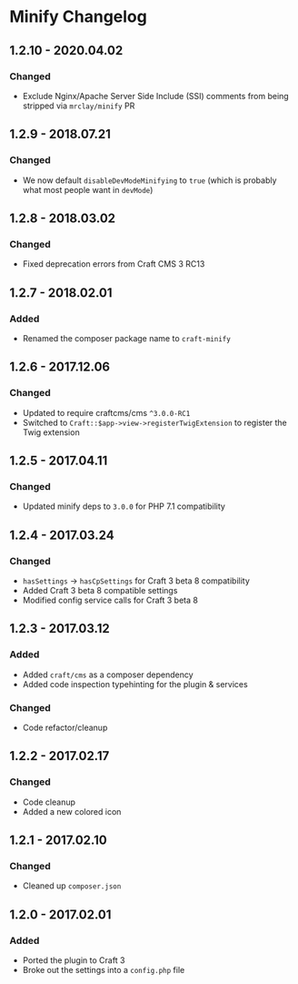# Minify Changelog

## 1.2.10 - 2020.04.02
### Changed
* Exclude Nginx/Apache Server Side Include (SSI) comments from being stripped via `mrclay/minify` PR

## 1.2.9 - 2018.07.21
### Changed
* We now default `disableDevModeMinifying` to `true` (which is probably what most people want in `devMode`)

## 1.2.8 - 2018.03.02
### Changed
* Fixed deprecation errors from Craft CMS 3 RC13

## 1.2.7 - 2018.02.01
### Added
* Renamed the composer package name to `craft-minify`

## 1.2.6 - 2017.12.06
### Changed
* Updated to require craftcms/cms `^3.0.0-RC1`
* Switched to `Craft::$app->view->registerTwigExtension` to register the Twig extension

## 1.2.5 - 2017.04.11
### Changed
* Updated minify deps to `3.0.0` for PHP 7.1 compatibility

## 1.2.4 - 2017.03.24
### Changed
* `hasSettings` -> `hasCpSettings` for Craft 3 beta 8 compatibility
* Added Craft 3 beta 8 compatible settings
* Modified config service calls for Craft 3 beta 8

## 1.2.3 - 2017.03.12
### Added
* Added `craft/cms` as a composer dependency
* Added code inspection typehinting for the plugin & services

### Changed
* Code refactor/cleanup

## 1.2.2 - 2017.02.17
### Changed
* Code cleanup
* Added a new colored icon

## 1.2.1 - 2017.02.10
### Changed
* Cleaned up `composer.json`

## 1.2.0 - 2017.02.01
### Added
- Ported the plugin to Craft 3
- Broke out the settings into a `config.php` file
